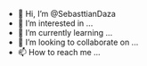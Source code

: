 - 👋 Hi, I’m @SebasttianDaza
- 👀 I’m interested in ...
- 🌱 I’m currently learning ...
- 💞️ I’m looking to collaborate on ...
- 📫 How to reach me ...

<!---
SebasttianDaza/SebasttianDaza is a ✨ special ✨ repository because its `README.md` (this file) appears on your GitHub profile.
You can click the Preview link to take a look at your changes.
--->
